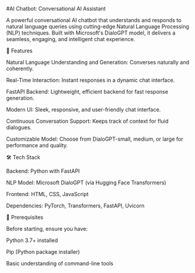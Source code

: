 #AI Chatbot: Conversational AI Assistant

A powerful conversational AI chatbot that understands and responds to natural language queries using cutting-edge Natural Language Processing (NLP) techniques. Built with Microsoft's DialoGPT model, it delivers a seamless, engaging, and intelligent chat experience.




🚀 Features

Natural Language Understanding and Generation: Converses naturally and coherently.

Real-Time Interaction: Instant responses in a dynamic chat interface.

FastAPI Backend: Lightweight, efficient backend for fast response generation.

Modern UI: Sleek, responsive, and user-friendly chat interface.

Continuous Conversation Support: Keeps track of context for fluid dialogues.

Customizable Model: Choose from DialoGPT-small, medium, or large for performance and quality.





🛠️ Tech Stack

Backend: Python with FastAPI

NLP Model: Microsoft DialoGPT (via Hugging Face Transformers)

Frontend: HTML, CSS, JavaScript

Dependencies: PyTorch, Transformers, FastAPI, Uvicorn





📝 Prerequisites

Before starting, ensure you have:

Python 3.7+ installed

Pip (Python package installer)

Basic understanding of command-line tools
